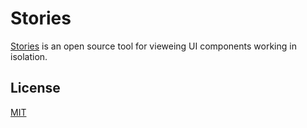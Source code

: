 # Stories 
[Stories](https://storiesjs.org) is an open source tool for vieweing UI components working in isolation. 

## License

[MIT](https://github.com/storiesjs/storiesjs/blob/main/LICENSE)